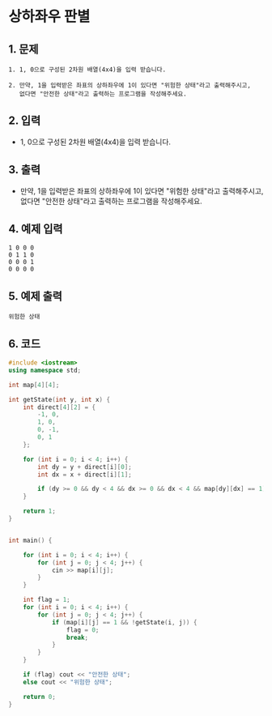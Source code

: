 # 상하좌우 판별 #

## 1. 문제

```
1. 1, 0으로 구성된 2차원 배열(4x4)을 입력 받습니다.

2. 만약, 1을 입력받은 좌표의 상하좌우에 1이 있다면 "위험한 상태"라고 출력해주시고,
   없다면 "안전한 상태"라고 출력하는 프로그램을 작성해주세요.
```

## 2. 입력
- 1, 0으로 구성된 2차원 배열(4x4)을 입력 받습니다.

## 3. 출력
- 만약, 1을 입력받은 좌표의 상하좌우에 1이 있다면 "위험한 상태"라고 출력해주시고, 없다면 "안전한 상태"라고 출력하는 프로그램을 작성해주세요.

## 4. 예제 입력
```
1 0 0 0
0 1 1 0
0 0 0 1
0 0 0 0
```

## 5. 예제 출력
```
위험한 상태
```

## 6. 코드
```c++
#include <iostream>
using namespace std;

int map[4][4];

int getState(int y, int x) {
	int direct[4][2] = {
		-1, 0,
		1, 0,
		0, -1,
		0, 1
	};

	for (int i = 0; i < 4; i++) {
		int dy = y + direct[i][0];
		int dx = x + direct[i][1];

		if (dy >= 0 && dy < 4 && dx >= 0 && dx < 4 && map[dy][dx] == 1) return 0;
	}

	return 1;
}


int main() {

	for (int i = 0; i < 4; i++) {
		for (int j = 0; j < 4; j++) {
			cin >> map[i][j];
		}
	}

	int flag = 1;
	for (int i = 0; i < 4; i++) {
		for (int j = 0; j < 4; j++) {
			if (map[i][j] == 1 && !getState(i, j)) {
				flag = 0;
				break;
			}
		}
	}

	if (flag) cout << "안전한 상태";
	else cout << "위험한 상태";

	return 0;
}
```

